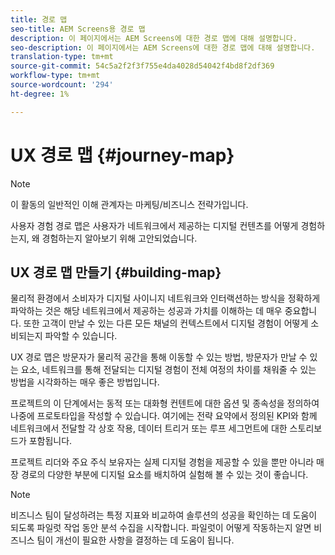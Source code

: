 ```yaml
---
title: 경로 맵
seo-title: AEM Screens용 경로 맵
description: 이 페이지에서는 AEM Screens에 대한 경로 맵에 대해 설명합니다.
seo-description: 이 페이지에서는 AEM Screens에 대한 경로 맵에 대해 설명합니다.
translation-type: tm+mt
source-git-commit: 54c5a2f2f3f755e4da4028d54042f4bd8f2df369
workflow-type: tm+mt
source-wordcount: '294'
ht-degree: 1%

---
```



# UX 경로 맵 {#journey-map}

>[!NOTE]
>
>이 활동의 일반적인 이해 관계자는 마케팅/비즈니스 전략가입니다.

사용자 경험 경로 맵은 사용자가 네트워크에서 제공하는 디지털 컨텐츠를 어떻게 경험하는지, 왜 경험하는지 알아보기 위해 고안되었습니다.

## UX 경로 맵 만들기 {#building-map}

물리적 환경에서 소비자가 디지털 사이니지 네트워크와 인터랙션하는 방식을 정확하게 파악하는 것은 해당 네트워크에서 제공하는 성공과 가치를 이해하는 데 매우 중요합니다. 또한 고객이 만날 수 있는 다른 모든 채널의 컨텍스트에서 디지털 경험이 어떻게 소비되는지 파악할 수 있습니다.

UX 경로 맵은 방문자가 물리적 공간을 통해 이동할 수 있는 방법, 방문자가 만날 수 있는 요소, 네트워크를 통해 전달되는 디지털 경험이 전체 여정의 차이를 채워줄 수 있는 방법을 시각화하는 매우 좋은 방법입니다.

프로젝트의 이 단계에서는 동적 또는 대화형 컨텐트에 대한 옵션 및 종속성을 정의하여 나중에 프로토타입을 작성할 수 있습니다. 여기에는 전략 요약에서 정의된 KPI와 함께 네트워크에서 전달할 각 상호 작용, 데이터 트리거 또는 루프 세그먼트에 대한 스토리보드가 포함됩니다.

프로젝트 리더와 주요 주식 보유자는 실제 디지털 경험을 제공할 수 있을 뿐만 아니라 매장 경로의 다양한 부분에 디지털 요소를 배치하여 실험해 볼 수 있는 것이 좋습니다.

>[!NOTE]
> 비즈니스 팀이 달성하려는 특정 지표와 비교하여 솔루션의 성공을 확인하는 데 도움이 되도록 파일럿 작업 동안 분석 수집을 시작합니다. 파일럿이 어떻게 작동하는지 알면 비즈니스 팀이 개선이 필요한 사항을 결정하는 데 도움이 됩니다.
